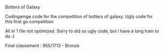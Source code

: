Botters of Galaxy

Codingamge code for the competition of botters of galaxy. Ugly code for this first go competition.

All in 1 file not optimized. Sorry to did so ugly code, but i have a long train to do :)

Final classement : 955/1713 - Bronze